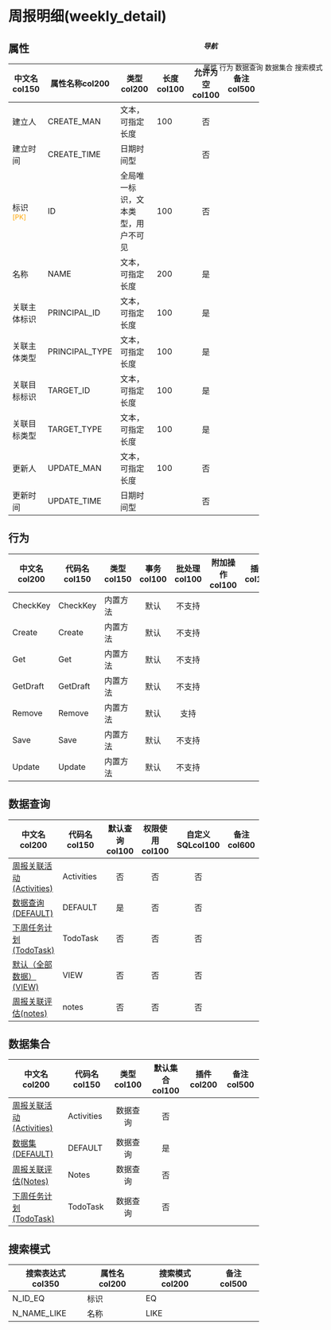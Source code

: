 # 周报明细(weekly_detail)  <!-- {docsify-ignore-all} -->


## 属性
|    中文名col150 | 属性名称col200           | 类型col200     | 长度col100    |允许为空col100    |  备注col500  |
| --------   |------------| -----  | -----  | :----: | -------- |
|建立人|CREATE_MAN|文本，可指定长度|100|否||
|建立时间|CREATE_TIME|日期时间型||否||
|标识<sup class="footnote-symbol"><font color=orange>[PK]</font></sup>|ID|全局唯一标识，文本类型，用户不可见|100|否||
|名称|NAME|文本，可指定长度|200|是||
|关联主体标识|PRINCIPAL_ID|文本，可指定长度|100|是||
|关联主体类型|PRINCIPAL_TYPE|文本，可指定长度|100|是||
|关联目标标识|TARGET_ID|文本，可指定长度|100|是||
|关联目标类型|TARGET_TYPE|文本，可指定长度|100|是||
|更新人|UPDATE_MAN|文本，可指定长度|100|否||
|更新时间|UPDATE_TIME|日期时间型||否||


## 行为
| 中文名col200    | 代码名col150    | 类型col150    | 事务col100   | 批处理col100   | 附加操作col100  | 插件col150    |  备注col300  |
| -------- |---------- |----------- |:----:|:----:|---------| ----- | ----- |
|CheckKey|CheckKey|内置方法|默认|不支持||||
|Create|Create|内置方法|默认|不支持||||
|Get|Get|内置方法|默认|不支持||||
|GetDraft|GetDraft|内置方法|默认|不支持||||
|Remove|Remove|内置方法|默认|支持||||
|Save|Save|内置方法|默认|不支持||||
|Update|Update|内置方法|默认|不支持||||

## 数据查询
| 中文名col200    | 代码名col150    | 默认查询col100 | 权限使用col100 | 自定义SQLcol100 |  备注col600|
| --------  | --------   | :----:  |:----:  | :----:  |----- |
|[周报关联活动(Activities)](module/crm/weekly_detail/query/Activities)|Activities|否|否 |否 ||
|[数据查询(DEFAULT)](module/crm/weekly_detail/query/Default)|DEFAULT|是|否 |否 ||
|[下周任务计划(TodoTask)](module/crm/weekly_detail/query/TodoTask)|TodoTask|否|否 |否 ||
|[默认（全部数据）(VIEW)](module/crm/weekly_detail/query/View)|VIEW|否|否 |否 ||
|[周报关联评估(notes)](module/crm/weekly_detail/query/notes)|notes|否|否 |否 ||

## 数据集合
| 中文名col200  | 代码名col150  | 类型col100 | 默认集合col100 |   插件col200|   备注col500|
| --------  | --------   | :----:   | :----:   | ----- |----- |
|[周报关联活动(Activities)](module/crm/weekly_detail/dataset/Activities)|Activities|数据查询|否|||
|[数据集(DEFAULT)](module/crm/weekly_detail/dataset/Default)|DEFAULT|数据查询|是|||
|[周报关联评估(Notes)](module/crm/weekly_detail/dataset/Notes)|Notes|数据查询|否|||
|[下周任务计划(TodoTask)](module/crm/weekly_detail/dataset/TodoTask)|TodoTask|数据查询|否|||

## 搜索模式
|   搜索表达式col350   |    属性名col200    |    搜索模式col200        |备注col500  |
| -------- |------------|------------|------|
|N_ID_EQ|标识|EQ||
|N_NAME_LIKE|名称|LIKE||

<div style="display: block; overflow: hidden; position: fixed; top: 140px; right: 100px;">

##### 导航
<el-anchor >
<el-anchor-link :href="`#/module/crm/weekly_detail?id=属性`">
  属性
</el-anchor-link>
<el-anchor-link :href="`#/module/crm/weekly_detail?id=行为`">
  行为
</el-anchor-link>
<el-anchor-link :href="`#/module/crm/weekly_detail?id=数据查询`">
  数据查询
</el-anchor-link>
<el-anchor-link :href="`#/module/crm/weekly_detail?id=数据集合`">
  数据集合
</el-anchor-link>
<el-anchor-link :href="`#/module/crm/weekly_detail?id=搜索模式`">
  搜索模式
</el-anchor-link>
</el-anchor>
</div>

<script>
 const { createApp } = Vue
  createApp({
    data() {
      return {



      }
    },
    methods: {
    }
  }).use(ElementPlus).mount('#app')
</script>